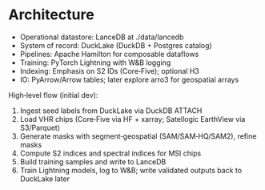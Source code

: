 # Architecture

- Operational datastore: LanceDB at ./data/lancedb
- System of record: DuckLake (DuckDB + Postgres catalog)
- Pipelines: Apache Hamilton for composable dataflows
- Training: PyTorch Lightning with W&B logging
- Indexing: Emphasis on S2 IDs (Core‑Five); optional H3
- IO: PyArrow/Arrow tables; later explore arro3 for geospatial arrays

High‑level flow (initial dev):
1) Ingest seed labels from DuckLake via DuckDB ATTACH
2) Load VHR chips (Core‑Five via HF + xarray; Satellogic EarthView via S3/Parquet)
3) Generate masks with segment‑geospatial (SAM/SAM‑HQ/SAM2), refine masks
4) Compute S2 indices and spectral indices for MSI chips
5) Build training samples and write to LanceDB
6) Train Lightning models, log to W&B; write validated outputs back to DuckLake later

